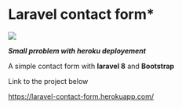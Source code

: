 # Laravel contact form*
<img src="https://media.giphy.com/labs/images/laravel-wrapper.gif">

***Small prroblem with heroku deployement***

A simple contact form with **laravel 8** and **Bootstrap**

Link to the project below

https://laravel-contact-form.herokuapp.com/



